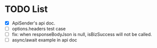 # TODO List

- [X] ApiSender's api doc.
- [ ] options.headers test case
- [ ] fix: when responseBodyJson is null, isBizSuccess will not be called.
- [ ] async/await example in api doc
